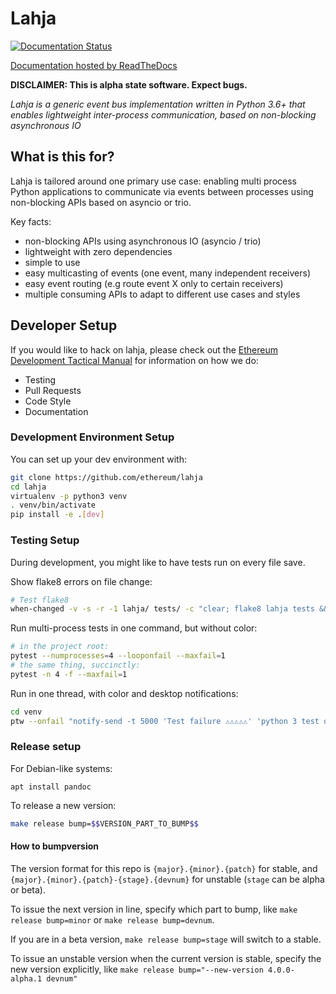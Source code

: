 # Lahja

[![Documentation Status](https://readthedocs.org/projects/lahja/badge/?version=latest)](http://lahja.readthedocs.io/en/latest/?badge=latest)

[Documentation hosted by ReadTheDocs](http://lahja.readthedocs.io/en/latest/)

**DISCLAIMER: This is alpha state software. Expect bugs.**

*Lahja is a generic event bus implementation written in Python 3.6+ that enables lightweight inter-process communication, based on non-blocking asynchronous IO*

## What is this for?

Lahja is tailored around one primary use case: enabling multi process Python applications to communicate via events between processes using non-blocking APIs
based on asyncio or trio.

Key facts:

- non-blocking APIs using asynchronous IO (asyncio / trio)
- lightweight with zero dependencies
- simple to use
- easy multicasting of events (one event, many independent receivers)
- easy event routing (e.g route event X only to certain receivers)
- multiple consuming APIs to adapt to different use cases and styles


## Developer Setup

If you would like to hack on lahja, please check out the
[Ethereum Development Tactical Manual](https://github.com/pipermerriam/ethereum-dev-tactical-manual)
for information on how we do:

- Testing
- Pull Requests
- Code Style
- Documentation

### Development Environment Setup

You can set up your dev environment with:

```sh
git clone https://github.com/ethereum/lahja
cd lahja
virtualenv -p python3 venv
. venv/bin/activate
pip install -e .[dev]
```

### Testing Setup

During development, you might like to have tests run on every file save.

Show flake8 errors on file change:

```sh
# Test flake8
when-changed -v -s -r -1 lahja/ tests/ -c "clear; flake8 lahja tests && echo 'flake8 success' || echo 'error'"
```

Run multi-process tests in one command, but without color:

```sh
# in the project root:
pytest --numprocesses=4 --looponfail --maxfail=1
# the same thing, succinctly:
pytest -n 4 -f --maxfail=1
```

Run in one thread, with color and desktop notifications:

```sh
cd venv
ptw --onfail "notify-send -t 5000 'Test failure ⚠⚠⚠⚠⚠' 'python 3 test on lahja failed'" ../tests ../lahja
```

### Release setup

For Debian-like systems:
```
apt install pandoc
```

To release a new version:

```sh
make release bump=$$VERSION_PART_TO_BUMP$$
```

#### How to bumpversion

The version format for this repo is `{major}.{minor}.{patch}` for stable, and
`{major}.{minor}.{patch}-{stage}.{devnum}` for unstable (`stage` can be alpha or beta).

To issue the next version in line, specify which part to bump,
like `make release bump=minor` or `make release bump=devnum`.

If you are in a beta version, `make release bump=stage` will switch to a stable.

To issue an unstable version when the current version is stable, specify the
new version explicitly, like `make release bump="--new-version 4.0.0-alpha.1 devnum"`
